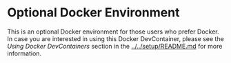 # Optional Docker Environment

This is an optional Docker environment for those users who prefer Docker. In case you are interested in using this Docker DevContainer, please see the *Using Docker DevContainers* section in the [../../setup/README.md](../../setup/README.md) for more information.